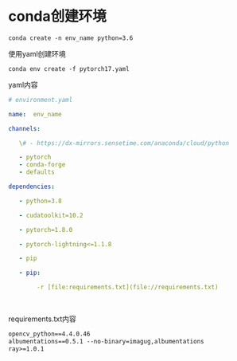 # conda创建环境

`conda create -n env_name python=3.6`



使用yaml创建环境

`conda env create -f pytorch17.yaml`



yaml内容

 ```yaml
# environment.yaml

name:  env_name

channels:

    \# - https://dx-mirrors.sensetime.com/anaconda/cloud/python

    - pytorch
    - conda-forge
    - defaults

dependencies:

    - python=3.8

    - cudatoolkit=10.2

    - pytorch=1.8.0

    - pytorch-lightning<=1.1.8

    - pip

    - pip:

         -r [file:requirements.txt](file://requirements.txt)
 ```

​        

requirements.txt内容

```txt
opencv_python==4.4.0.46
albumentations==0.5.1 --no-binary=imagug,albumentations
ray>=1.0.1
```

